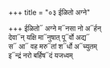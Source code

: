 +++
title = "०३ ईळितो अग्ने"

+++
ईळितो᳓ अग्ने म᳓नसा नो अ᳓र्हन्  
देवा᳓न् यक्षि मा᳓नुषात् पू᳓र्वो अद्य᳓  
स᳓ आ᳓ वह मरु᳓तां श᳓र्धो अ᳓च्युतम्  
इ᳓न्द्रं नरो बर्हिष᳓दं यजध्वम्